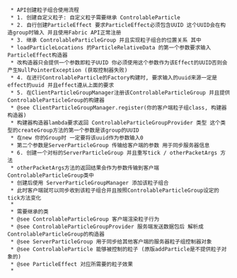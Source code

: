 
     * API创建粒子组合使用流程
     * 1. 创建自定义粒子: 自定义粒子需要继承 ControlableParticle
     * 2. 自行创建ParticleEffect 要求ParticleEffect必须包含UUID 这个UUID会在构造group时输入 并且使用Fabric API正常注册
     * 3. 继承 ControlableParticleGroup 并且实现粒子组合的位置关系 其中
     * loadParticleLocations 的ParticleRelativeData 的第一个参数要求输入 ParticleEffect构造器
     * 改构造器只会提供一个参数即粒子UUID 你必须使用这个参数作为该Effect的UUID否则会产生NullPointerException (获取控制器失败)
     * 4. 在进行ControlableParticle的Factory构建时, 要求输入的uuid来源一定是effect的uuid 并且effect遵从上面的要求
     * 5. 在ClientParticleGroupManager注册该ControlableParticleGroup 并且提供ControlableParticleGroup的构建器
     * @see ClientParticleGroupManager.register(你的客户端粒子组class, 构建器构造器)
     * 构建器构造器lambda要求返回 ControlableParticleGroupProvider 类型 这个类型的createGroup方法的第一个参数是该group的UUID
     * 在new 你的Group时 一定要将该uuid作为参数输入0
     * 第二个参数是ServerParticleGroup 传输给客户端的参数 用于同步服务器信息
     * 6. 创建一个对标的ServerParticleGroup 并且重写tick / otherPacketArgs 方法
     * otherPacketArgs方法的返回结果会作为参数传输到客户端ControlableParticleGroup类中
     * 创建后使用 ServerParticleGroupManager 添加该粒子组合
     * 此时客户端就可以同步收到该粒子组合并且按照ControlableParticleGroup设定的tick方法变化
     *
     * 需要继承的类
     * @see ControlableParticleGroup 客户端渲染粒子行为
     * @see ControlableParticleGroupProvider 服务端发送数据包后 解析成ControlableParticleGroup的构造器
     * @see ServerParticleGroup 用于同步给其他客户端的服务器粒子组控制器对象
     * @see ControlableParticle 能够被控制的粒子 (原版addParticle是不提供粒子对象的)
     * @see ParticleEffect 对应所需要的粒子效果
     *
